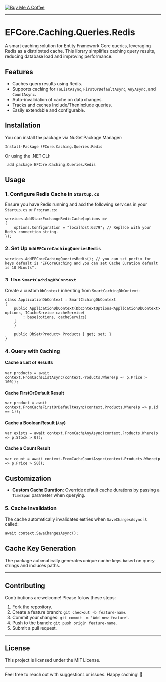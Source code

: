 [![Buy Me A Coffee](https://camo.githubusercontent.com/0b448aabee402aaf7b3b256ae471e7dc66bcf174fad7d6bb52b27138b2364e47/68747470733a2f2f7777772e6275796d6561636f666665652e636f6d2f6173736574732f696d672f637573746f6d5f696d616765732f6f72616e67655f696d672e706e67)](https://buymeacoffee.com/osary00)

------------------------------------------------------------------------

# EFCore.Caching.Queries.Redis

A smart caching solution for Entity Framework Core queries, leveraging
Redis as a distributed cache. This library simplifies caching query
results, reducing database load and improving performance.

## Features

-   Caches query results using Redis.
-   Supports caching for `ToListAsync`, `FirstOrDefaultAsync`,
    `AnyAsync`, and `CountAsync`.
-   Auto-invalidation of cache on data changes.
-   Tracks and caches Include/ThenInclude queries.
-   Easily extendable and configurable.

## Installation

You can install the package via NuGet Package Manager:

``` 
Install-Package EFCore.Caching.Queries.Redis
```

Or using the .NET CLI:

``` 
 add package EFCore.Caching.Queries.Redis
```

## Usage

### 1. Configure Redis Cache in `Startup.cs`

Ensure you have Redis running and add the following services in your
`Startup.cs` or `Program.cs`:

``` 
services.AddStackExchangeRedisCache(options =>
{
    options.Configuration = "localhost:6379"; // Replace with your Redis connection string.
});
```

### 2. Set Up `AddEFCoreCachingQueriesRedis`

``` 
services.AddEFCoreCachingQueriesRedis(); // you can set perfix for keys defualt is "EFCoreCaching and you can set Cache Duration defualt is 10 Minuts".
```

### 3. Use `SmartCachingDbContext`

Create a custom `DbContext` inheriting from `SmartCachingDbContext`:

``` 
class ApplicationDbContext : SmartCachingDbContext
{
    public ApplicationDbContext(DbContextOptions<ApplicationDbContext> options, ICacheService cacheService)
        : base(options, cacheService)
    {
    }

    public DbSet<Product> Products { get; set; }
}
```

### 4. Query with Caching

#### Cache a List of Results

``` 
var products = await context.FromCacheListAsync(context.Products.Where(p => p.Price > 100));
```

#### Cache FirstOrDefault Result

``` 
var product = await context.FromCacheFirstOrDefaultAsync(context.Products.Where(p => p.Id == 1));
```

#### Cache a Boolean Result (`Any`)

``` 
var exists = await context.FromCacheAnyAsync(context.Products.Where(p => p.Stock > 0));
```

#### Cache a Count Result

``` 
var count = await context.FromCacheCountAsync(context.Products.Where(p => p.Price > 50));
```

## Customization

- **Custom Cache Duration**: Override default cache durations by passing a `TimeSpan` parameter when querying.

### 5. Cache Invalidation

The cache automatically invalidates entries when `SaveChangesAsync` is
called:

``` 
await context.SaveChangesAsync();
```

## Cache Key Generation

The package automatically generates unique cache keys based on query
strings and includes paths.


------------------------------------------------------------------------
## Contributing

Contributions are welcome! Please follow these steps:

1. Fork the repository.
2. Create a feature branch: `git checkout -b feature-name`.
3. Commit your changes: `git commit -m 'Add new feature'`.
4. Push to the branch: `git push origin feature-name`.
5. Submit a pull request.

---

## License

This project is licensed under the MIT License.

---

Feel free to reach out with suggestions or issues. Happy caching! 🚀

